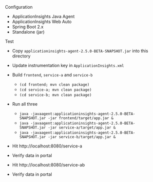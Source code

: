 Configuration

* ApplicationInsights Java Agent
* ApplicationInsights Web Auto
* Spring Boot 2.x
* Standalone (jar)

Test

* Copy `applicationinsights-agent-2.5.0-BETA-SNAPSHOT.jar` into this directory
* Update instrumentation key in `ApplicationInsights.xml`
* Build `frontend`, `service-a` and `service-b`
  * `(cd frontend; mvn clean package)`
  * `(cd service-a; mvn clean package)`
  * `(cd service-b; mvn clean package)`
* Run all three
  * `java -javaagent:applicationinsights-agent-2.5.0-BETA-SNAPSHOT.jar -jar frontend/target/app.jar &`
  * `java -javaagent:applicationinsights-agent-2.5.0-BETA-SNAPSHOT.jar -jar service-a/target/app.jar &`
  * `java -javaagent:applicationinsights-agent-2.5.0-BETA-SNAPSHOT.jar -jar service-b/target/app.jar &`

* Hit http://localhost:8080/service-a
* Verify data in portal

* Hit http://localhost:8080/service-ab
* Verify data in portal
